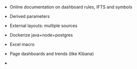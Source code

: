 * Online documentation on dashboard rules, IFTS and symbols

* Derived parameters

* External layouts: multiple sources

* Dockerize java+node+postgres

* Excel macro

* Page dashboards and trends (like Kibana)

* 
